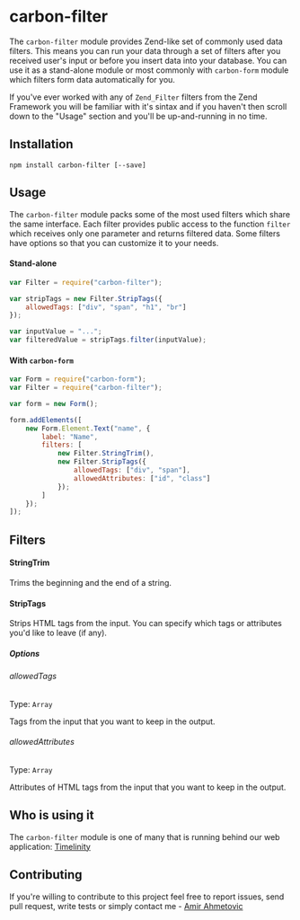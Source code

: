 # carbon-filter
The `carbon-filter` module provides Zend-like set of commonly used data filters. This means you can run your data through a set of filters after you received user's input or before you insert data into your database. You can use it as a stand-alone module or most commonly with `carbon-form` module which filters form data automatically for you.

If you've ever worked with any of `Zend_Filter` filters from the Zend Framework you will be familiar with it's sintax and if you haven't then scroll down to the "Usage" section and you'll be up-and-running in no time.


## Installation
```
npm install carbon-filter [--save]
```

## Usage
The `carbon-filter` module packs some of the most used filters which share the same interface. Each filter provides public access to the function `filter` which receives only one parameter and returns filtered data. Some filters have options so that you can customize it to your needs.

#### Stand-alone
```js
var Filter = require("carbon-filter");

var stripTags = new Filter.StripTags({
    allowedTags: ["div", "span", "h1", "br"] 
});

var inputValue = "...";
var filteredValue = stripTags.filter(inputValue);

```

#### With `carbon-form`
```js
var Form = require("carbon-form");
var Filter = require("carbon-filter");

var form = new Form();

form.addElements([
    new Form.Element.Text("name", {
        label: "Name",
        filters: [
            new Filter.StringTrim(),
            new Filter.StripTags({
                allowedTags: ["div", "span"],
                allowedAttributes: ["id", "class"]
            });
        ]
    });
]);
```

## Filters
#### StringTrim
Trims the beginning and the end of a string.

#### StripTags
Strips HTML tags from the input. You can specify which tags or attributes you'd like to leave (if any).
##### Options
###### allowedTags
Type: `Array`

Tags from the input that you want to keep in the output.

###### allowedAttributes
Type: `Array`

Attributes of HTML tags from the input that you want to keep in the output.

## Who is using it
The `carbon-filter` module is one of many that is running behind our web application: [Timelinity](https://www.timelinity.com)

## Contributing
If you're willing to contribute to this project feel free to report issues, send pull request, write tests or simply contact me - [Amir Ahmetovic](https://github.com/choxnox)

